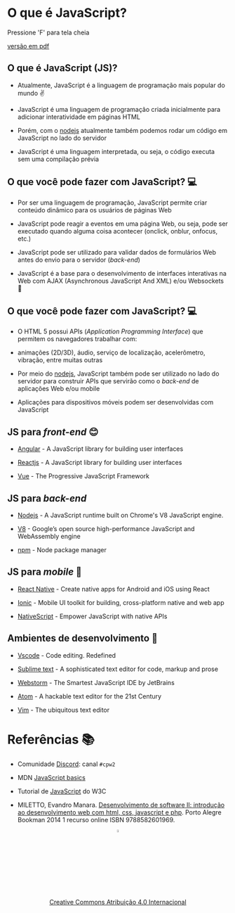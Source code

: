 <!-- .slide:  data-background-opacity="0.4" data-background-image="imgs/title.jpg" data-transition="convex"  -->
# O que é JavaScript?
<!-- .element: style="margin-bottom:100px; font-size: 50px; color:white; font-family: Marker Felt;" -->

Pressione 'F' para tela cheia
<!-- .element: style="font-size: small; color:white;" -->

[versão em pdf](?print-pdf)
<!-- .element: style="font-size: small;" -->


<!-- .slide: data-background="#4AA791" data-transition="convex"  -->
## O que é JavaScript (JS)?
<!-- .element: style="margin-bottom:55px; font-size: 40px; font-family: Marker Felt;" -->

* Atualmente, JavaScript é a linguagem de programação mais popular do mundo ✌️
<!-- .element: style="margin-bottom:55px; font-size: 28px; font-family: arial; color:#F5F5F5" -->

* JavaScript é uma linguagem de programação criada inicialmente para adicionar interatividade em páginas HTML
<!-- .element: style="margin-bottom:55px; font-size: 28px; font-family: arial; color:#F5F5F5" -->

* Porém, com o [nodejs](https://nodejs.org/) atualmente também podemos rodar um código em JavaScript no lado do servidor
<!-- .element: style="margin-bottom:55px; font-size: 28px; font-family: arial; color:#F5F5F5" -->

* JavaScript é uma linguagem interpretada, ou seja, o código executa sem uma compilação prévia
<!-- .element: style="margin-bottom:55px; font-size: 28px; font-family: arial; color:#F5F5F5" -->


<!-- .slide: data-background="#4AA791" data-transition="convex"  -->
## O que você pode fazer com JavaScript? 💻
<!-- .element: style="margin-bottom:55px; font-size: 40px; font-family: Marker Felt;" -->

* Por ser uma linguagem de programação, JavaScript permite criar conteúdo dinâmico para os usuários de páginas Web
<!-- .element: style="margin-bottom:55px; font-size: 28px; font-family: arial; color:#F5F5F5" -->

* JavaScript pode reagir a eventos em uma página Web, ou seja, pode ser executado quando alguma coisa acontecer (onclick, onblur, onfocus, etc.)
<!-- .element: style="margin-bottom:55px; font-size: 28px; font-family: arial; color:#F5F5F5" -->

* JavaScript pode ser utilizado para validar dados de formulários Web antes do envio para o servidor (*back-end*)
<!-- .element: style="margin-bottom:55px; font-size: 28px; font-family: arial; color:#F5F5F5" -->

* JavaScript é a base para o desenvolvimento de interfaces interativas na Web com AJAX (Asynchronous JavaScript And XML) e/ou Websockets 💪
<!-- .element: style="margin-bottom:55px; font-size: 28px; font-family: arial; color:#F5F5F5" -->


<!-- .slide: data-background="#4AA791" data-transition="convex"  -->
## O que você pode fazer com JavaScript? 💻
<!-- .element: style="margin-bottom:55px; font-size: 40px; font-family: Marker Felt;" -->

* O HTML 5 possui APIs (*Application Programming Interface*) que permitem os navegadores trabalhar com:
<!-- .element: style="margin-bottom:55px; font-size: 28px; font-family: arial; color:#F5F5F5" -->

  * animações (2D/3D), áudio, serviço de localização, acelerômetro, vibração, entre muitas outras
<!-- .element: style="margin-bottom:55px; font-size: 28px; font-family: arial; color:#F5F5F5" -->

* Por meio do [nodejs](https://nodejs.org/), JavaScript também pode ser utilizado no lado do servidor para construir APIs  que servirão como o *back-end* de aplicações Web e/ou mobile
<!-- .element: style="margin-bottom:55px; font-size: 28px; font-family: arial; color:#F5F5F5" -->

* Aplicações para dispositivos móveis podem ser desenvolvidas com JavaScript
<!-- .element: style="margin-bottom:55px; font-size: 28px; font-family: arial; color:#F5F5F5" -->


<!-- .slide: data-background="#4AA791" data-transition="convex"  -->
## JS para *front-end* 😊
<!-- .element: style="margin-bottom:55px; font-size: 40px; font-family: Marker Felt;" -->

* [Angular](https://angular.io) - A JavaScript library for building user interfaces
<!-- .element: style="margin-bottom:55px; font-size: 28px; font-family: arial; color:#F5F5F5" -->

* [Reactjs](https://reactjs.org) - A JavaScript library for building user interfaces
<!-- .element: style="margin-bottom:55px; font-size: 28px; font-family: arial; color:#F5F5F5" -->

* [Vue](https://vuejs.org) - The Progressive JavaScript Framework
<!-- .element: style="margin-bottom:55px; font-size: 28px; font-family: arial; color:#F5F5F5" -->


<!-- .slide: data-background="#4AA791" data-transition="convex"  -->
## JS para *back-end*
<!-- .element: style="margin-bottom:55px; font-size: 40px; font-family: Marker Felt;" -->

* [Nodejs](https://nodejs.org/en/) - A JavaScript runtime built on Chrome's V8 JavaScript engine.
<!-- .element: style="margin-bottom:55px; font-size: 28px; font-family: arial; color:#F5F5F5" -->

* [V8](https://v8.dev) - Google’s open source high-performance JavaScript and WebAssembly engine
<!-- .element: style="margin-bottom:55px; font-size: 28px; font-family: arial; color:#F5F5F5" -->

* [npm](https://www.npmjs.com) - Node package manager
<!-- .element: style="margin-bottom:55px; font-size: 28px; font-family: arial; color:#F5F5F5" -->


<!-- .slide: data-background="#4AA791" data-transition="convex"  -->
## JS para *mobile* 📱
<!-- .element: style="margin-bottom:55px; font-size: 40px; font-family: Marker Felt;" -->

* [React Native](https://reactnative.dev) - Create native apps for Android and iOS using React
<!-- .element: style="margin-bottom:55px; font-size: 28px; font-family: arial; color:#F5F5F5" -->

* [Ionic](https://ionicframework.com) - Mobile UI toolkit for building, cross-platform native and web app
<!-- .element: style="margin-bottom:55px; font-size: 28px; font-family: arial; color:#F5F5F5" -->

* [NativeScript](https://nativescript.org) - Empower JavaScript with native APIs
<!-- .element: style="margin-bottom:55px; font-size: 28px; font-family: arial; color:#F5F5F5" -->


<!-- .slide: data-background="#4AA791" data-transition="convex"  -->
## Ambientes de desenvolvimento 🧰
<!-- .element: style="margin-bottom:55px; font-size: 40px; font-family: Marker Felt;" -->

* [Vscode](https://code.visualstudio.com) - Code editing. Redefined
<!-- .element: style="margin-bottom:55px; font-size: 28px; font-family: arial; color:#F5F5F5" -->

* [Sublime text](https://www.sublimetext.com) - A sophisticated text editor for code, markup and prose
<!-- .element: style="margin-bottom:55px; font-size: 28px; font-family: arial; color:#F5F5F5" -->

* [Webstorm](https://www.jetbrains.com/pt-br/webstorm/) - The Smartest JavaScript IDE by JetBrains
<!-- .element: style="margin-bottom:55px; font-size: 28px; font-family: arial; color:#F5F5F5" -->

* [Atom](https://atom.io) - A hackable text editor for the 21st Century
<!-- .element: style="margin-bottom:55px; font-size: 28px; font-family: arial; color:#F5F5F5" -->

* [Vim](https://www.vim.org) - The ubiquitous text editor
<!-- .element: style="margin-bottom:55px; font-size: 28px; font-family: arial; color:#F5F5F5" -->


<!-- .slide:  data-background-opacity="0.1" data-background-image="https://miro.medium.com/max/1800/1*6ahbWjp_g9hqhaTDSJOL1Q.png" data-transition="convex"  -->
# Referências 📚
<!-- .element: style="margin-bottom:55px; font-size: 40px; font-family: Marker Felt;" -->

* Comunidade [Discord](https://discord.com/invite/C29cqvm): canal `#cpw2`
<!-- .element: style="margin-bottom:55px; font-size: 28px; font-family: arial; color:#F5F5F5" -->

* MDN [JavaScript basics](https://developer.mozilla.org/en-US/docs/Learn/Getting_started_with_the_web/JavaScript_basics)
<!-- .element: style="margin-bottom:55px; font-size: 28px; font-family: arial; color:#F5F5F5" -->

* Tutorial de [JavaScript](http://www.w3schools.com/js) do W3C
<!-- .element: style="margin-bottom:55px; font-size: 28px; font-family: arial; color:#F5F5F5" -->

* MILETTO, Evandro Manara. [Desenvolvimento de software II: introdução ao desenvolvimento web com html, css, javascript e php](https://biblioteca.ifrs.edu.br/pergamum_ifrs/biblioteca_s/acesso_login.php?cod_acervo_acessibilidade=5020682&acesso=aHR0cHM6Ly9pbnRlZ3JhZGEubWluaGFiaWJsaW90ZWNhLmNvbS5ici9ib29rcy85Nzg4NTgyNjAxOTY5&label=acesso%20restrito). Porto Alegre Bookman 2014 1 recurso online ISBN 9788582601969.
<!-- .element: style="margin-bottom:55px; font-size: 28px; font-family: arial; color:#F5F5F5" -->

<center>
<a href="https://github.com/rodrigoprestesmachado" target="blanck"><img src="../../imgs/logo.png" alt="Rodrigo Prestes Machado" width="4%" height="4%" border=0 style="border:0; text-decoration:none; outline:none"></a><br/>
<a rel="license" href="http://creativecommons.org/licenses/by/4.0/">Creative Commons Atribuição 4.0 Internacional</a>
</center>